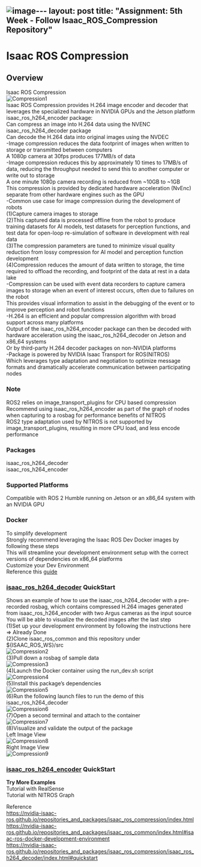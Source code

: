 ![image](https://github.com/growingpenguin/growingpenguin.github.io/assets/110277903/f8f4300e-1808-4d7b-8417-ecb187bdc60d)---
layout: post
title:  "Assignment: 5th Week - Follow Isaac_ROS_Compression Repository"
---
# Isaac ROS Compression
## Overview
Isaac ROS Compression <br/>
![Compression1](https://github.com/growingpenguin/growingpenguin.github.io/assets/110277903/1d2cdc1b-e29c-404e-89ee-62be1ece9936) <br/>
Isaac ROS Compression provides H.264 image encoder and decoder that leverages the specialized hardware in NVIDIA GPUs and the Jetson platform <br/>
isaac_ros_h264_encoder package: <br/>
Can compress an image into H.264 data using the NVENC <br/>
isaac_ros_h264_decoder package <br/>
Can decode the H.264 data into original images using the NVDEC <br/>
-Image compression reduces the data footprint of images when written to storage or transmitted between computers <br/>
A 1080p camera at 30fps produces 177MB/s of data <br/>
-Image compression reduces this by approximately 10 times to 17MB/s of data, reducing the throughput needed to send this to another computer or write out to storage <br/>
A one minute 1080p camera recording is reduced from ~10GB to ~1GB <br/>
This compression is provided by dedicated hardware acceleration (NvEnc) separate from other hardware engines such as the GPU <br/>
-Common use case for image compression during the development of robots <br/>
(1)Capture camera images to storage <br/>
(2)This captured data is processed offline from the robot to produce training datasets for AI models, test datasets for perception functions, and test data for open-loop re-simulation of software in development with real data <br/>
(3)The compression parameters are tuned to minimize visual quality reduction from lossy compression for AI model and perception function development <br/>
(4)Compression reduces the amount of data written to storage, the time required to offload the recording, and footprint of the data at rest in a data lake <br/>
-Compression can be used with event data recorders to capture camera images to storage when an event of interest occurs, often due to failures on the robot <br/>
This provides visual information to assist in the debugging of the event or to improve perception and robot functions <br/>
-H.264 is an efficient and popular compression algorithm with broad support across many platforms <br/>
Output of the isaac_ros_h264_encoder package can then be decoded with hardware acceleration using the isaac_ros_h264_decoder on Jetson and x86_64 systems <br/>
Or by third-party H.264 decoder packages on non-NVIDIA platforms <br/>
-Package is powered by NVIDIA Isaac Transport for ROS(NITROS) <br/>
Which leverages type adaptation and negotiation to optimize message formats and dramatically accelerate communication between participating nodes <br/>
### Note 
ROS2 relies on image_transport_plugins for CPU based compression <br/>
Recommend using isaac_ros_h264_encoder as part of the graph of nodes when capturing to a rosbag for performance benefits of NITROS <br/>
ROS2 type adaptation used by NITROS is not supported by image_transport_plugins, resulting in more CPU load, and less encode performance <br/>
### Packages
isaac_ros_h264_decoder <br/>
isaac_ros_h264_encoder <br/>
### Supported Platforms
Compatible with ROS 2 Humble running on Jetson or an x86_64 system with an NVIDIA GPU <br/>
### Docker
To simplify development <br/>
Strongly recommend leveraging the Isaac ROS Dev Docker images by following these steps <br/>
This will streamline your development environment setup with the correct versions of dependencies on x86_64 platforms <br/>
Customize your Dev Environment <br/>
Reference this [guide](https://nvidia-isaac-ros.github.io/repositories_and_packages/isaac_ros_common/index.html#isaac-ros-docker-development-environment) <br/>

### [isaac_ros_h264_decoder](https://nvidia-isaac-ros.github.io/repositories_and_packages/isaac_ros_compression/isaac_ros_h264_decoder/index.html#quickstart) QuickStart 
Shows an example of how to use the isaac_ros_h264_decoder with a pre-recorded rosbag, which contains compressed H.264 images generated from isaac_ros_h264_encoder with two Argus cameras as the input source <br/>
You will be able to visualize the decoded images after the last step <br/>
(1)Set up your development environment by following the instructions here <br/>
=> Already Done <br/>
(2)Clone isaac_ros_common and this repository under ${ISAAC_ROS_WS}/src <br/>
![Compression2](https://github.com/growingpenguin/growingpenguin.github.io/assets/110277903/5fb27015-febb-465f-be81-52e1d7da35bd) <br/>
(3)Pull down a rosbag of sample data <br/>
![Compression3](https://github.com/growingpenguin/growingpenguin.github.io/assets/110277903/0193302e-6b98-4dfd-822d-ffbc65bc3fd3) <br/>
(4)Launch the Docker container using the run_dev.sh script <br/>
![Compression4](https://github.com/growingpenguin/growingpenguin.github.io/assets/110277903/44295a61-6e5b-48d9-a99b-43f72a3a4e54) <br/>
(5)Install this package’s dependencies <br/>
![Compression5](https://github.com/growingpenguin/growingpenguin.github.io/assets/110277903/1d693496-ed2f-464a-94f3-406c7f10d7dc) <br/>
(6)Run the following launch files to run the demo of this isaac_ros_h264_decoder <br/>
![Compression6](https://github.com/growingpenguin/growingpenguin.github.io/assets/110277903/aed86bad-7d29-4908-970c-2868b7859c56) <br/>
(7)Open a second terminal and attach to the container <br/>
![Compression7](https://github.com/growingpenguin/growingpenguin.github.io/assets/110277903/97b724d8-6f74-4609-bbb9-a3b108b73a90) <br/>
(8)Visualize and validate the output of the package <br/>
Left Image View <br/>
![Compression8](https://github.com/growingpenguin/growingpenguin.github.io/assets/110277903/76776b83-616c-4c42-a516-63d70304701b) <br/>
Right Image View <br/>
![Compression9](https://github.com/growingpenguin/growingpenguin.github.io/assets/110277903/165c5ac9-cec1-40d7-895c-233a6c0ad9b7) <br/>


### [isaac_ros_h264_encoder](https://nvidia-isaac-ros.github.io/repositories_and_packages/isaac_ros_compression/isaac_ros_h264_encoder/index.html#quickstart) QuickStart 
**Try More Examples** <br/>
Tutorial with RealSense <br/>
Tutorial with NITROS Graph <br/>



Reference <br/>
https://nvidia-isaac-ros.github.io/repositories_and_packages/isaac_ros_compression/index.html <br/>
https://nvidia-isaac-ros.github.io/repositories_and_packages/isaac_ros_common/index.html#isaac-ros-docker-development-environment <br/>
https://nvidia-isaac-ros.github.io/repositories_and_packages/isaac_ros_compression/isaac_ros_h264_decoder/index.html#quickstart <br/>
